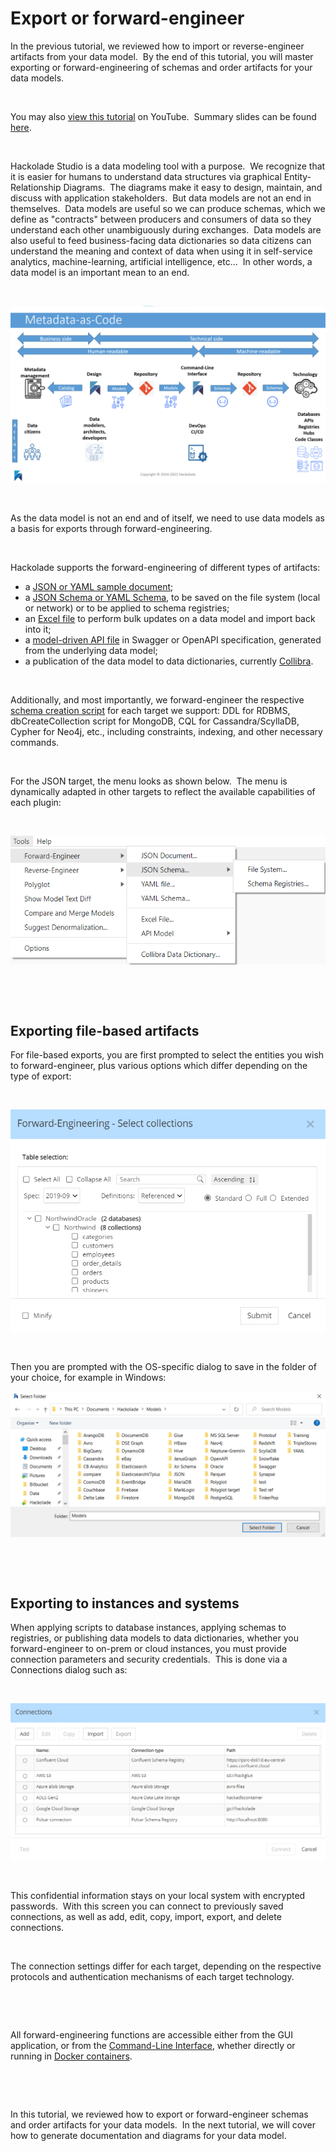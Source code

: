 # Export or forward-engineer

In the previous tutorial, we reviewed how to import or reverse-engineer artifacts from your data model.&nbsp; By the end of this tutorial, you will master exporting or forward-engineering of schemas and order artifacts for your data models.

&nbsp;

You may also [view this tutorial](<https://youtu.be/vOvJ09fF5dI> "target=\"\_blank\"") on YouTube.&nbsp; Summary slides can be found [here](<https://www.slideshare.net/PascalDesmarets1/hackolade-tutorial-part-9-export-or-forwardengineerpdf> "target=\"\_blank\"").

&nbsp;

Hackolade Studio is a data modeling tool with a purpose.&nbsp; We recognize that it is easier for humans to understand data structures via graphical Entity-Relationship Diagrams.&nbsp; The diagrams make it easy to design, maintain, and discuss with application stakeholders.&nbsp; But data models are not an end in themselves.&nbsp; Data models are useful so we can produce schemas, which we define as "contracts" between producers and consumers of data so they understand each other unambiguously during exchanges.&nbsp; Data models are also useful to feed business-facing data dictionaries so data citizens can understand the meaning and context of data when using it in self-service analytics, machine-learning, artificial intelligence, etc...&nbsp; In other words, a data model is an important mean to an end.

&nbsp;

![Metadata-as-Code](<lib/Metadata-as-Code.png>)

&nbsp;

As the data model is not an end and of itself, we need to use data models as a basis for exports through forward-engineering.

&nbsp;

Hackolade supports the forward-engineering of different types of artifacts:

* a [JSON or YAML sample document](<JSONDocument.md>);
* a [JSON Schema or YAML Schema](<JSONSchema.md>), to be saved on the file system (local or network) or to be applied to schema registries;
* an [Excel file](<Excelfile.md>) to perform bulk updates on a data model and import back into it;
* a [model-driven API file](<APIModel.md>) in Swagger or OpenAPI specification, generated from the underlying data model;
* a publication of the data model to data dictionaries, currently [Collibra](<CollibraDataDictionaryintegratio.md>).

&nbsp;

Additionally, and most importantly, we forward-engineer the respective [schema creation script](<Target-specific.md>) for each target we support: DDL for RDBMS, dbCreateCollection script for MongoDB, CQL for Cassandra/ScyllaDB, Cypher for Neo4j, etc., including constraints, indexing, and other necessary commands.

&nbsp;

For the JSON target, the menu looks as shown below.&nbsp; The menu is dynamically adapted in other targets to reflect the available capabilities of each plugin:

&nbsp;

![Tutorial - forward-engineering menu](<lib/Tutorial%20-%20forward-engineering%20menu.png>)

&nbsp;

&nbsp;

## Exporting file-based artifacts

For file-based exports, you are first prompted to select the entities you wish to forward-engineer, plus various options which differ depending on the type of export:

&nbsp;

![Tutorial - object selection dialog](<lib/Tutorial%20-%20object%20selection%20dialog.png>)

&nbsp;

Then you are prompted with the OS-specific dialog to save in the folder of your choice, for example in Windows:

![Image](<lib/Tutorial%20-%20forward-engineering%20save%20dialog.png>)

&nbsp;

&nbsp;

## Exporting to instances and systems

When applying scripts to database instances, applying schemas to registries, or publishing data models to data dictionaries, whether you forward-engineer to on-prem or cloud instances, you must provide connection parameters and security credentials.&nbsp; This is done via a Connections dialog such as:

&nbsp;

![Tutorial - Connections dialog](<lib/Tutorial%20-%20Connections%20dialog.png>)

&nbsp;

This confidential information stays on your local system with encrypted passwords.&nbsp; With this screen you can connect to previously saved connections, as well as add, edit, copy, import, export, and delete connections. &nbsp;

&nbsp;

The connection settings differ for each target, depending on the respective protocols and authentication mechanisms of each target technology.

&nbsp;

&nbsp;

All forward-engineering functions are accessible either from the GUI application, or from the [Command-Line Interface](<CommandLineInterface.md>), whether directly or running in [Docker containers](<https://github.com/hackolade/docker/tree/main/Studio> "target=\"\_blank\"").

&nbsp;

&nbsp;

In this tutorial, we reviewed how to export or forward-engineer schemas and order artifacts for your data models.&nbsp; In the next tutorial, we will cover how to generate documentation and diagrams for your data model.

